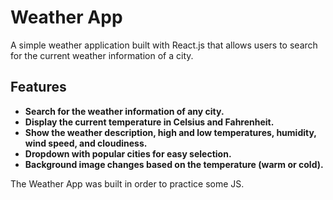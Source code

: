 # Weather App

A simple weather application built with React.js that allows users to search for the current weather information of a city.

## Features

- **Search for the weather information of any city.**
- **Display the current temperature in Celsius and Fahrenheit.**
- **Show the weather description, high and low temperatures, humidity, wind speed, and cloudiness.**
- **Dropdown with popular cities for easy selection.**
- **Background image changes based on the temperature (warm or cold).**

The Weather App was built in order to practice some JS.
